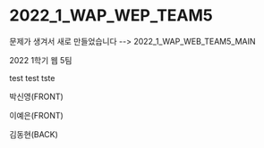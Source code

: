 # 2022_1_WAP_WEP_TEAM5

문제가 생겨서 새로 만들었습니다 --> 2022_1_WAP_WEB_TEAM5_MAIN

2022 1학기 웹 5팀

test  test tste

박신영(FRONT)

이예은(FRONT)

김동현(BACK)

